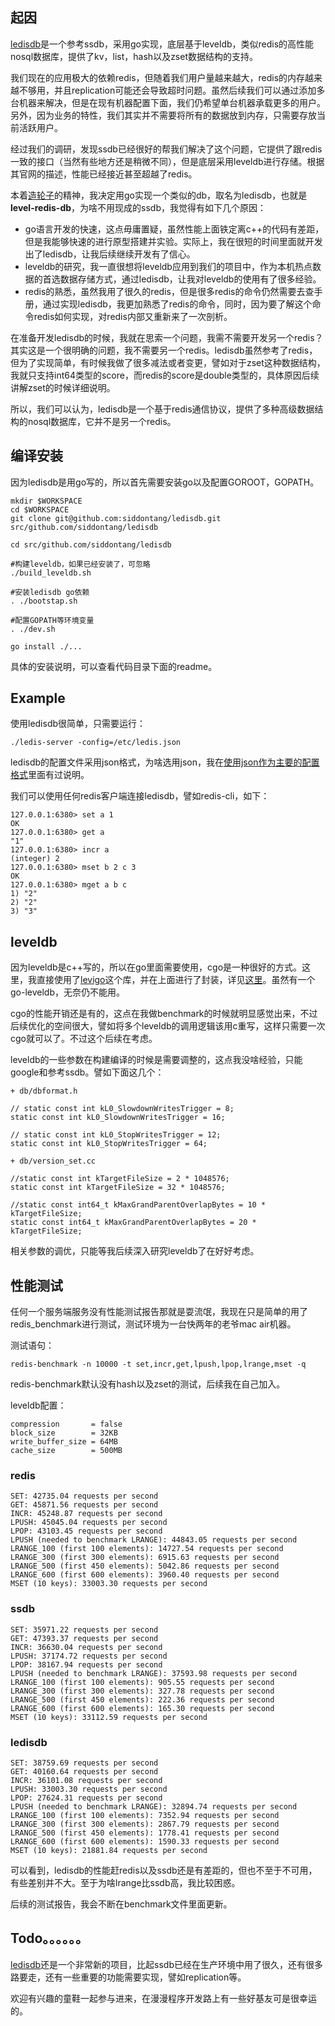 ## 起因

[ledisdb](https://github.com/siddontang/ledisdb)是一个参考ssdb，采用go实现，底层基于leveldb，类似redis的高性能nosql数据库，提供了kv，list，hash以及zset数据结构的支持。

我们现在的应用极大的依赖redis，但随着我们用户量越来越大，redis的内存越来越不够用，并且replication可能还会导致超时问题。虽然后续我们可以通过添加多台机器来解决，但是在现有机器配置下面，我们仍希望单台机器承载更多的用户。另外，因为业务的特性，我们其实并不需要将所有的数据放到内存，只需要存放当前活跃用户。

经过我们的调研，发现ssdb已经很好的帮我们解决了这个问题，它提供了跟redis一致的接口（当然有些地方还是稍微不同），但是底层采用leveldb进行存储。根据其官网的描述，性能已经接近甚至超越了redis。

本着[造轮子](http://blog.csdn.net/siddontang/article/details/24765201)的精神，我决定用go实现一个类似的db，取名为ledisdb，也就是**level-redis-db**，为啥不用现成的ssdb，我觉得有如下几个原因：

+ go语言开发的快速，这点毋庸置疑，虽然性能上面铁定离c++的代码有差距，但是我能够快速的进行原型搭建并实验。实际上，我在很短的时间里面就开发出了ledisdb，让我后续继续开发有了信心。
+ leveldb的研究，我一直很想将leveldb应用到我们的项目中，作为本机热点数据的首选数据存储方式，通过ledisdb，让我对leveldb的使用有了很多经验。
+ redis的熟悉，虽然我用了很久的redis，但是很多redis的命令仍然需要去查手册，通过实现ledisdb，我更加熟悉了redis的命令，同时，因为要了解这个命令redis如何实现，对redis内部又重新来了一次剖析。

在准备开发ledisdb的时候，我就在思索一个问题，我需不需要开发另一个redis？其实这是一个很明确的问题，我不需要另一个redis。ledisdb虽然参考了redis，但为了实现简单，有时候我做了很多减法或者变更，譬如对于zset这种数据结构，我就只支持int64类型的score，而redis的score是double类型的，具体原因后续讲解zset的时候详细说明。

所以，我们可以认为，ledisdb是一个基于redis通信协议，提供了多种高级数据结构的nosql数据库，它并不是另一个redis。

## 编译安装

因为ledisdb是用go写的，所以首先需要安装go以及配置GOROOT，GOPATH。

    mkdir $WORKSPACE
    cd $WORKSPACE
    git clone git@github.com:siddontang/ledisdb.git src/github.com/siddontang/ledisdb

    cd src/github.com/siddontang/ledisdb

    #构建leveldb，如果已经安装了，可忽略
    ./build_leveldb.sh  
    
    #安装ledisdb go依赖
    . ./bootstap.sh     
    
    #配置GOPATH等环境变量
    . ./dev.sh          
    
    go install ./... 
    
具体的安装说明，可以查看代码目录下面的readme。

## Example

使用ledisdb很简单，只需要运行：

    ./ledis-server -config=/etc/ledis.json
   
ledisdb的配置文件采用json格式，为啥选用json，我在[使用json作为主要的配置格式](http://blog.csdn.net/siddontang/article/details/23595817)里面有过说明。

我们可以使用任何redis客户端连接ledisdb，譬如redis-cli，如下：

    127.0.0.1:6380> set a 1
    OK
    127.0.0.1:6380> get a
    "1"
    127.0.0.1:6380> incr a
    (integer) 2
    127.0.0.1:6380> mset b 2 c 3
    OK
    127.0.0.1:6380> mget a b c
    1) "2"
    2) "2"
    3) "3"

## leveldb

因为leveldb是c++写的，所以在go里面需要使用，cgo是一种很好的方式。这里，我直接使用了[levigo](https://github.com/jmhodges/levigo)这个库，并在上面进行了封装，详见[这里](http://blog.csdn.net/siddontang/article/details/24359873)。虽然有一个go-leveldb，无奈仍不能用。

cgo的性能开销还是有的，这点在我做benchmark的时候就明显感觉出来，不过后续优化的空间很大，譬如将多个leveldb的调用逻辑该用c重写，这样只需要一次cgo就可以了。不过这个后续在考虑。

leveldb的一些参数在构建编译的时候是需要调整的，这点我没啥经验，只能google和参考ssdb。譬如下面这几个：

    + db/dbformat.h

    // static const int kL0_SlowdownWritesTrigger = 8;
    static const int kL0_SlowdownWritesTrigger = 16;

    // static const int kL0_StopWritesTrigger = 12;
    static const int kL0_StopWritesTrigger = 64;

    + db/version_set.cc
    
    //static const int kTargetFileSize = 2 * 1048576;
    static const int kTargetFileSize = 32 * 1048576;

    //static const int64_t kMaxGrandParentOverlapBytes = 10 * kTargetFileSize;
    static const int64_t kMaxGrandParentOverlapBytes = 20 * kTargetFileSize;

相关参数的调优，只能等我后续深入研究leveldb了在好好考虑。


## 性能测试

任何一个服务端服务没有性能测试报告那就是耍流氓，我现在只是简单的用了redis_benchmark进行测试，测试环境为一台快两年的老爷mac air机器。

测试语句：

    redis-benchmark -n 10000 -t set,incr,get,lpush,lpop,lrange,mset -q
    
redis-benchmark默认没有hash以及zset的测试，后续我在自己加入。

leveldb配置：
    
    compression       = false
    block_size        = 32KB
    write_buffer_size = 64MB
    cache_size        = 500MB

### redis

    SET: 42735.04 requests per second
    GET: 45871.56 requests per second
    INCR: 45248.87 requests per second
    LPUSH: 45045.04 requests per second
    LPOP: 43103.45 requests per second
    LPUSH (needed to benchmark LRANGE): 44843.05 requests per second
    LRANGE_100 (first 100 elements): 14727.54 requests per second
    LRANGE_300 (first 300 elements): 6915.63 requests per second
    LRANGE_500 (first 450 elements): 5042.86 requests per second
    LRANGE_600 (first 600 elements): 3960.40 requests per second
    MSET (10 keys): 33003.30 requests per second

### ssdb

    SET: 35971.22 requests per second
    GET: 47393.37 requests per second
    INCR: 36630.04 requests per second
    LPUSH: 37174.72 requests per second
    LPOP: 38167.94 requests per second
    LPUSH (needed to benchmark LRANGE): 37593.98 requests per second
    LRANGE_100 (first 100 elements): 905.55 requests per second
    LRANGE_300 (first 300 elements): 327.78 requests per second
    LRANGE_500 (first 450 elements): 222.36 requests per second
    LRANGE_600 (first 600 elements): 165.30 requests per second
    MSET (10 keys): 33112.59 requests per second

### ledisdb

    SET: 38759.69 requests per second
    GET: 40160.64 requests per second
    INCR: 36101.08 requests per second
    LPUSH: 33003.30 requests per second
    LPOP: 27624.31 requests per second
    LPUSH (needed to benchmark LRANGE): 32894.74 requests per second
    LRANGE_100 (first 100 elements): 7352.94 requests per second
    LRANGE_300 (first 300 elements): 2867.79 requests per second
    LRANGE_500 (first 450 elements): 1778.41 requests per second
    LRANGE_600 (first 600 elements): 1590.33 requests per second
    MSET (10 keys): 21881.84 requests per second
    
可以看到，ledisdb的性能赶redis以及ssdb还是有差距的，但也不至于不可用，有些差别并不大。至于为啥lrange比ssdb高，我比较困惑。

后续的测试报告，我会不断在benchmark文件里面更新。

## Todo。。。。。。

[ledisdb](https://github.com/siddontang/ledisdb)还是一个非常新的项目，比起ssdb已经在生产环境中用了很久，还有很多路要走，还有一些重要的功能需要实现，譬如replication等。

欢迎有兴趣的童鞋一起参与进来，在漫漫程序开发路上有一些好基友可是很幸运的。